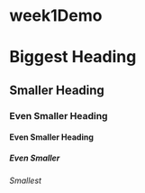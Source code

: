 # week1Demo

# Biggest Heading
## Smaller Heading
### Even Smaller Heading
#### Even Smaller Heading
##### Even Smaller
###### Smallest


  
